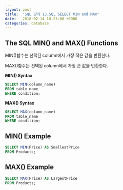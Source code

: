 ```yaml
---
layout: post
title:  "SQL 강좌 13.SQL SELECT MIN and MAX"
date:   2018-02-14 10:25:00 +0900
categories: database
---
```


## The SQL MIN() and MAX() Functions

MIN()함수는 선택된 column에서 가장 작은 값을 반환한다.

MAX()함수는 선택된 column에서 가장 큰 값을 반환한다.

**MIN() Syntax**

```sql
SELECT MIN(column_name)
FROM table_name
WHERE condition;
```

**MAX() Syntax**

```sql
SELECT MAX(column_name)
FROM table_name
WHERE condition;
```

## MIN() Example

```sql
SELECT MIN(Price) AS SmallestPrice
FROM Products;
```

## MAX() Example

```sql
SELECT MAX(Price) AS LargestPrice
FROM Products;
```

